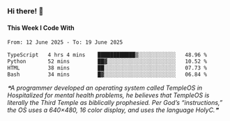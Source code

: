 ### Hi there! 👋

#### This Week I Code With
<!--START_SECTION:waka-->

```txt
From: 12 June 2025 - To: 19 June 2025

TypeScript   4 hrs 4 mins    ████████████▒░░░░░░░░░░░░   48.96 %
Python       52 mins         ██▓░░░░░░░░░░░░░░░░░░░░░░   10.52 %
HTML         38 mins         ██░░░░░░░░░░░░░░░░░░░░░░░   07.73 %
Bash         34 mins         █▓░░░░░░░░░░░░░░░░░░░░░░░   06.84 %
```

<!--END_SECTION:waka-->

<!--STARTS_HERE_QUOTE_README-->
<i>❝A programmer developed an operating system called TempleOS in Hospitalized for mental health problems, he believes that TempleOS is literally the Third Temple as biblically prophesied. Per God’s “instructions,” the OS uses a 640×480, 16 color display, and uses the language HolyC.❞</i>
<!--ENDS_HERE_QUOTE_README-->
